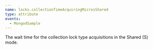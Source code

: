 ```yaml
---
name: locks.collectionTimeAcquiringMicrosShared
type: attribute
events:
  - MongodSample
---
```


The wait time for the collection lock type acquisitions in the Shared (S) mode.